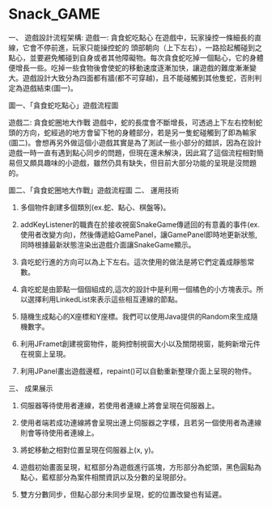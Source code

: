 # Snack_GAME
一、	遊戲設計流程架構:
遊戲一: 貪食蛇吃點心
在遊戲中，玩家操控一條細長的直線，它會不停前進，玩家只能操控蛇的
頭部朝向（上下左右），一路拾起觸碰到之點心，並要避免觸碰到自身或者其他障礙物。每次貪食蛇吃掉一個點心，它的身體便增長一些。吃掉一些食物後會使蛇的移動速度逐漸加快，讓遊戲的難度漸漸變大。遊戲設計大致分為四面都有牆(都不可穿越)，且不能碰觸到其他隻蛇，否則判定為遊戲結束(圖一)。
 
圖一、「貪食蛇吃點心」遊戲流程圖

遊戲二: 貪食蛇圈地大作戰
	遊戲中，蛇的長度會不斷增長，可透過上下左右控制蛇頭的方向，蛇經過的地方會留下牠的身體部分，若是另一隻蛇碰觸到了即為輸家(圖二)。會想再另外做這個小遊戲其實是為了測試一些小部分的錯誤，因為在設計遊戲一時一直有遇到點心同步的問題，但現在還未解決，因此寫了這個流程相對簡易但又頗具趣味的小遊戲，雖然仍具有缺失，但目前大部分功能的呈現是沒問題的。
 
圖二、「貪食蛇圈地大作戰」遊戲流程圖
二、	運用技術
1.	多個物件創建多個類別(ex.蛇、點心、棋盤等)。
 

2.	addKeyListener的職責在於接收視窗SnakeGame傳遞回的有意義的事件(ex.使用者改變方向)，然後傳遞給GamePanel，讓GamePanel即時地更新狀態,同時根據最新狀態渲染出遊戲介面讓SnakeGame顯示。
 



3.	貪吃蛇行進的方向可以為上下左右。這次使用的做法是將它們定義成靜態常數。
 

4.	貪吃蛇是由節點一個個組成的,這次的設計中是利用一個橘色的小方塊表示。所以選擇利用LinkedList來表示這些相互連線的節點。
 

5.	隨機生成點心的X座標和Y座標。我們可以使用Java提供的Random來生成隨機數字。
 

6.	利用JFramet創建視窗物件，能夠控制視窗大小以及關閉視窗，能夠新增元件在視窗上呈現。
7.	利用JPanel畫出遊戲邊框，repaint()可以自動重新整理介面上呈現的物件。

三、	成果展示
1.	伺服器等待使用者連線，若使用者連線上將會呈現在伺服器上。
 

2.	使用者端若成功連線將會呈現出連上伺服器之字樣，且若另一個使用者為連線則會等待使用者連線上。
 





3.	將蛇移動之相對位置呈現在伺服器上(x, y)。
 

4.	遊戲初始畫面呈現，紅框部分為遊戲進行區塊，方形部分為蛇頭，黑色圓點為點心，藍框部分為案件相關資訊以及分數的呈現部分。
 

5.	雙方分數同步，但點心部分未同步呈現，蛇的位置改變也有延遲。

